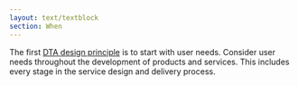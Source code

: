 ```yaml
---
layout: text/textblock
section: When
---
```

The first [DTA design principle](https://www.dta.gov.au/standard/design-principles/) is to start with user needs.  Consider user needs throughout the development of products and services. This includes every stage in the service design and delivery process.
